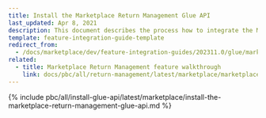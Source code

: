 ```yaml
---
title: Install the Marketplace Return Management Glue API
last_updated: Apr 8, 2021
description: This document describes the process how to integrate the Marketplace Return Management API feature into a Spryker project.
template: feature-integration-guide-template
redirect_from:
  - /docs/marketplace/dev/feature-integration-guides/202311.0/glue/marketplace-return-management-feature-integration.html
related:
  - title: Marketplace Return Management feature walkthrough
    link: docs/pbc/all/return-management/latest/marketplace/marketplace-return-management-feature-overview.html
---
```


{% include pbc/all/install-glue-api/latest/marketplace/install-the-marketplace-return-management-glue-api.md %} <!-- To edit, see /_includes/pbc/all/install-glue-api/202311.0/marketplace/install-the-marketplace-return-management-glue-api.md -->
